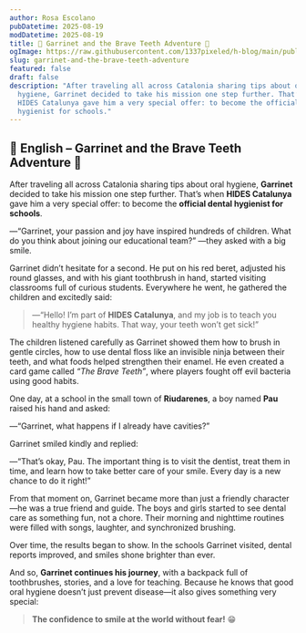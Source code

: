 ```yaml
---
author: Rosa Escolano
pubDatetime: 2025-08-19
modDatetime: 2025-08-19
title: 🐷 Garrinet and the Brave Teeth Adventure 🦷
ogImage: https://raw.githubusercontent.com/1337pixeled/h-blog/main/public/assets/garrinet2.webp
slug: garrinet-and-the-brave-teeth-adventure
featured: false
draft: false
description: "After traveling all across Catalonia sharing tips about oral
  hygiene, Garrinet decided to take his mission one step further. That’s when
  HIDES Catalunya gave him a very special offer: to become the official dental
  hygienist for schools."
---
```

## 🐷 **English – Garrinet and the Brave Teeth Adventure** 🦷

After traveling all across Catalonia sharing tips about oral hygiene, **Garrinet** decided to take his mission one step further. That’s when **HIDES Catalunya** gave him a very special offer: to become the **official dental hygienist for schools**.

—“Garrinet, your passion and joy have inspired hundreds of children. What do you think about joining our educational team?” —they asked with a big smile.

Garrinet didn’t hesitate for a second. He put on his red beret, adjusted his round glasses, and with his giant toothbrush in hand, started visiting classrooms full of curious students. Everywhere he went, he gathered the children and excitedly said:

> —“Hello! I’m part of **HIDES Catalunya**, and my job is to teach you healthy hygiene habits. That way, your teeth won’t get sick!”

The children listened carefully as Garrinet showed them how to brush in gentle circles, how to use dental floss like an invisible ninja between their teeth, and what foods helped strengthen their enamel. He even created a card game called _“The Brave Teeth”_, where players fought off evil bacteria using good habits.

One day, at a school in the small town of **Riudarenes**, a boy named **Pau** raised his hand and asked:

—“Garrinet, what happens if I already have cavities?”

Garrinet smiled kindly and replied:

—“That’s okay, Pau. The important thing is to visit the dentist, treat them in time, and learn how to take better care of your smile. Every day is a new chance to do it right!”

From that moment on, Garrinet became more than just a friendly character—he was a true friend and guide. The boys and girls started to see dental care as something fun, not a chore. Their morning and nighttime routines were filled with songs, laughter, and synchronized brushing.

Over time, the results began to show. In the schools Garrinet visited, dental reports improved, and smiles shone brighter than ever.

And so, **Garrinet continues his journey**, with a backpack full of toothbrushes, stories, and a love for teaching. Because he knows that good oral hygiene doesn’t just prevent disease—it also gives something very special:

> **The confidence to smile at the world without fear!** 😁